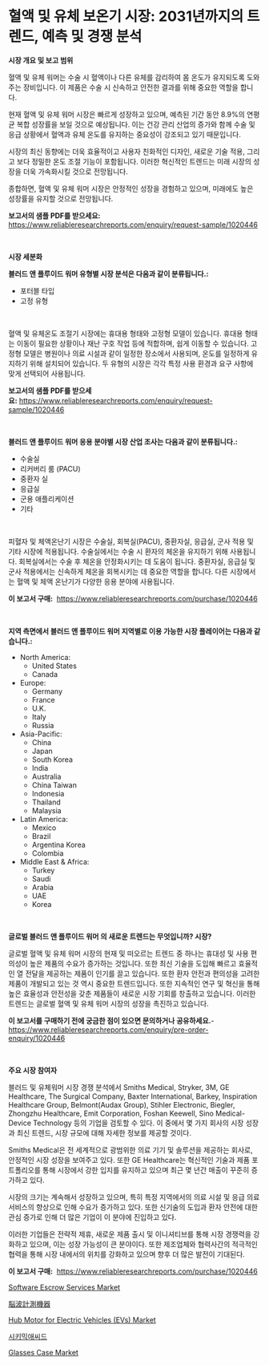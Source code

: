 <p><h1>혈액 및 유체 보온기 시장: 2031년까지의 트렌드, 예측 및 경쟁 분석</h1></p><p><strong>시장 개요 및 보고 범위</strong></p>
<p><p>혈액 및 유체 워머는 수술 시 혈액이나 다른 유체를 감리하여 몸 온도가 유지되도록 도와주는 장비입니다. 이 제품은 수술 시 신속하고 안전한 결과를 위해 중요한 역할을 합니다. </p><p>현재 혈액 및 유체 워머 시장은 빠르게 성장하고 있으며, 예측된 기간 동안 8.9%의 연평균 복합 성장률을 보일 것으로 예상됩니다. 이는 건강 관리 산업의 증가와 함께 수술 및 응급 상황에서 혈액과 유체 온도를 유지하는 중요성이 강조되고 있기 때문입니다. </p><p>시장의 최신 동향에는 더욱 효율적이고 사용자 친화적인 디자인, 새로운 기술 적용, 그리고 보다 정밀한 온도 조절 기능이 포함됩니다. 이러한 혁신적인 트렌드는 미래 시장의 성장을 더욱 가속화시킬 것으로 전망됩니다. </p><p>종합하면, 혈액 및 유체 워머 시장은 안정적인 성장을 경험하고 있으며, 미래에도 높은 성장률을 유지할 것으로 전망됩니다.</p></p>
<p><strong>보고서의 샘플 PDF를 받으세요:</strong> <a href="https://www.reliableresearchreports.com/enquiry/request-sample/1020446">https://www.reliableresearchreports.com/enquiry/request-sample/1020446</a></p>
<p>&nbsp;</p>
<p><strong>시장 세분화</strong></p>
<p><strong>블러드 앤 플루이드 워머 유형별 시장 분석은 다음과 같이 분류됩니다.:</strong></p>
<p><ul><li>포터블 타입</li><li>고정 유형</li></ul></p>
<p>&nbsp;</p>
<p><p>혈액 및 유체온도 조절기 시장에는 휴대용 형태와 고정형 모델이 있습니다. 휴대용 형태는 이동이 필요한 상황이나 재난 구호 작업 등에 적합하며, 쉽게 이동할 수 있습니다. 고정형 모델은 병원이나 의료 시설과 같이 일정한 장소에서 사용되며, 온도를 일정하게 유지하기 위해 설치되어 있습니다. 두 유형의 시장은 각각 특정 사용 환경과 요구 사항에 맞게 선택되어 사용됩니다.</p></p>
<p><strong>보고서의 샘플 PDF를 받으세요:</strong>&nbsp;<a href="https://www.reliableresearchreports.com/enquiry/request-sample/1020446">https://www.reliableresearchreports.com/enquiry/request-sample/1020446</a></p>
<p>&nbsp;</p>
<p><strong> 블러드 앤 플루이드 워머 응용 분야별 시장 산업 조사는 다음과 같이 분류됩니다.:</strong></p>
<p><ul><li>수술실</li><li>리커버리 룸 (PACU)</li><li>중환자 실</li><li>응급실</li><li>군용 애플리케이션</li><li>기타</li></ul></p>
<p>&nbsp;</p>
<p><p>피혈자 및 체액온난기 시장은 수술실, 회복실(PACU), 중환자실, 응급실, 군사 적용 및 기타 시장에 적용됩니다. 수술실에서는 수술 시 환자의 체온을 유지하기 위해 사용됩니다. 회복실에서는 수술 후 체온을 안정화시키는 데 도움이 됩니다. 중환자실, 응급실 및 군사 적용에서는 신속하게 체온을 회복시키는 데 중요한 역할을 합니다. 다른 시장에서는 혈액 및 체액 온난기가 다양한 응용 분야에 사용됩니다.</p></p>
<p><strong>이 보고서 구매:</strong>&nbsp; <a href="https://www.reliableresearchreports.com/purchase/1020446">https://www.reliableresearchreports.com/purchase/1020446</a></p>
<p>&nbsp;</p>
<p><strong>지역 측면에서 블러드 앤 플루이드 워머 지역별로 이용 가능한 시장 플레이어는 다음과 같습니다.:</strong></p>
<p><ul>
    <li>
        North America:
        <ul>
            <li>United States</li>
            <li>Canada</li>
        </ul>
    </li>
    <li>
        Europe:
        <ul>
            <li>Germany</li>
            <li>France</li>
            <li>U.K.</li>
            <li>Italy</li>
            <li>Russia</li>
        </ul>
    </li>
    <li>
        Asia-Pacific:
        <ul>
            <li>China</li>
            <li>Japan</li>
            <li>South Korea</li>
            <li>India</li>
            <li>Australia</li>
            <li>China Taiwan</li>
            <li>Indonesia</li>
            <li>Thailand</li>
            <li>Malaysia</li>
        </ul>
    </li>
    <li>
        Latin America:
        <ul>
            <li>Mexico</li>
            <li>Brazil</li>
            <li>Argentina Korea</li>
            <li>Colombia</li>
        </ul>
    </li>
    <li>
        Middle East & Africa:
        <ul>
            <li>Turkey</li>
            <li>Saudi</li>
            <li>Arabia</li>
            <li>UAE</li>
            <li>Korea</li>
        </ul>
    </li>
    </ul></p>
<p>&nbsp;</p>
<p><strong>글로벌 블러드 앤 플루이드 워머 의 새로운 트렌드는 무엇입니까? 시장?</strong></p>
<p><p>글로벌 혈액 및 유체 워머 시장의 현재 및 떠오르는 트렌드 중 하나는 휴대성 및 사용 편의성이 높은 제품의 수요가 증가하는 것입니다. 또한 최신 기술을 도입해 빠르고 효율적인 열 전달을 제공하는 제품이 인기를 끌고 있습니다. 또한 환자 안전과 편의성을 고려한 제품이 개발되고 있는 것 역시 중요한 트렌드입니다. 또한 지속적인 연구 및 혁신을 통해 높은 효율성과 안전성을 갖춘 제품들이 새로운 시장 기회를 창출하고 있습니다. 이러한 트렌드는 글로벌 혈액 및 유체 워머 시장의 성장을 촉진하고 있습니다.</p></p>
<p><strong>이 보고서를 구매하기 전에 궁금한 점이 있으면 문의하거나 공유하세요.</strong>- <a href="https://www.reliableresearchreports.com/enquiry/pre-order-enquiry/1020446">https://www.reliableresearchreports.com/enquiry/pre-order-enquiry/1020446</a></p>
<p>&nbsp;</p>
<p><strong>주요 시장 참여자</strong></p>
<p><p>블러드 및 유체워머 시장 경쟁 분석에서 Smiths Medical, Stryker, 3M, GE Healthcare, The Surgical Company, Baxter International, Barkey, Inspiration Healthcare Group, Belmont(Audax Group), Stihler Electronic, Biegler, Zhongzhu Healthcare, Emit Corporation, Foshan Keewell, Sino Medical-Device Technology 등의 기업을 검토할 수 있다. 이 중에서 몇 가지 회사의 시장 성장과 최신 트렌드, 시장 규모에 대해 자세한 정보를 제공할 것이다.</p><p>Smiths Medical은 전 세계적으로 광범위한 의료 기기 및 솔루션을 제공하는 회사로, 안정적인 시장 성장을 보여주고 있다. 또한 GE Healthcare는 혁신적인 기술과 제품 포트폴리오를 통해 시장에서 강한 입지를 유지하고 있으며 최근 몇 년간 매출이 꾸준히 증가하고 있다.</p><p>시장의 크기는 계속해서 성장하고 있으며, 특히 특정 지역에서의 의료 시설 및 응급 의료 서비스의 향상으로 인해 수요가 증가하고 있다. 또한 신기술의 도입과 환자 안전에 대한 관심 증가로 인해 더 많은 기업이 이 분야에 진입하고 있다.</p><p>이러한 기업들은 전략적 제휴, 새로운 제품 출시 및 이니셔티브를 통해 시장 경쟁력을 강화하고 있으며, 이는 성장 가능성이 큰 분야이다. 또한 제조업체와 협력사간의 적극적인 협력을 통해 시장 내에서의 위치를 강화하고 있으며 향후 더 많은 발전이 기대된다.</p></p>
<p><strong>이 보고서 구매:</strong>&nbsp;&nbsp;<a href="https://www.reliableresearchreports.com/purchase/1020446">https://www.reliableresearchreports.com/purchase/1020446</a></p>
<p><p><a href="https://issuu.com/reportprime-2/docs/software-escrow-services-market-size-2030.pptx">Software Escrow Services Market</a></p><p><a href="https://github.com/oqxogxyvqe90775/Market-Research-Report-List-1/blob/main/3142619188644.md">脳波計測機器</a></p><p><a href="https://github.com/gulaimolin/Market-Research-Report-List-3/blob/main/hub-motor-for-electric-vehicles-evs-market.md">Hub Motor for Electric Vehicles (EVs) Market</a></p><p><a href="https://github.com/vs019sa3m8x/Market-Research-Report-List-1/blob/main/7433330188533.md">시키믹애씨드</a></p><p><a href="https://meowing-canidae-761.notion.site/Glasses-Case-Market-Size-Growth-Outlook-from-2024-to-2031-projecting-at-Market-s-Trends-Analysis-b-1885de503b3f470fa6f989bb463eb523">Glasses Case Market</a></p></p>
